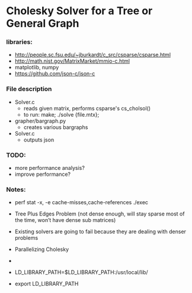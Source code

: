 # Cholesky Solver for a Tree or General Graph

### libraries:
- http://people.sc.fsu.edu/~jburkardt/c_src/csparse/csparse.html
- http://math.nist.gov/MatrixMarket/mmio-c.html
- matplotlib, numpy
- https://github.com/json-c/json-c

### File description
* Solver.c
  * reads given matrix, performs csparse's cs_cholsol()
  * to run: make; ./solve {file.mtx};
* grapher/bargraph.py
  * creates various bargraphs
* Solver.c
  * outputs json
  
### TODO:
* more performance analysis?
* improve performance?

### Notes:
- perf stat -x, -e cache-misses,cache-references ./exec
- Tree Plus Edges Problem (not dense enough, will stay sparse most of the time, won’t have dense sub matrices)
- Existing solvers are going to fail because they are dealing with denser problems
- Parallelizing Cholesky
-

- LD_LIBRARY_PATH=$LD_LIBRARY_PATH:/usr/local/lib/
- export LD_LIBRARY_PATH